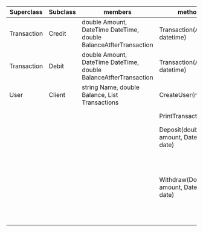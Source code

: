 | Superclass  | Subclass | members                                                           | method                                 | scenario                   | output |
|-------------|----------|-------------------------------------------------------------------|----------------------------------------|----------------------------|--------|
| Transaction | Credit   | double Amount, DateTime DateTime, double BalanceAtfterTransaction | Transaction(Amount, datetime)          | Can be only be positive    |        |
| Transaction | Debit    | double Amount, DateTime DateTime, double BalanceAtfterTransaction | Transaction(Amount, datetime)          | Can be only be positive    |        |
| User        | Client   | string Name, double Balance, List<Transaction> Transactions       | CreateUser(name)                       | name is longer than 0      |        |
|             |          |                                                                   | PrintTransactions()                    | TransactionList is printed |        |
|             |          |                                                                   | Deposit(double amount, Datetime date)  | Positive number is input   | TRUE   |
|             |          |                                                                   |                                        | Negative number is input   | FALSE  |
|             |          |                                                                   | Withdraw(Double amount, Datetime date) | Positive number is input   | TRUE   |
|             |          |                                                                   |                                        | Negative number is input   | FALSE  |
